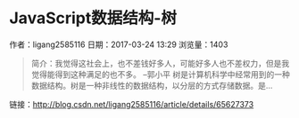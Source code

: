 # JavaScript数据结构-树
作者：ligang2585116
日期：2017-03-24 13:29
浏览量：1403
> 简介：我觉得这社会上，也不差钱好多人，可能好多人也不差权力，但是我觉得能得到这种满足的也不多。  –郭小平
​   树是计算机科学中经常用到的一种数据结构。树是一种非线性的数据结构，以分层的方式存储数据。是...

 链接：http://blog.csdn.net/ligang2585116/article/details/65627373
